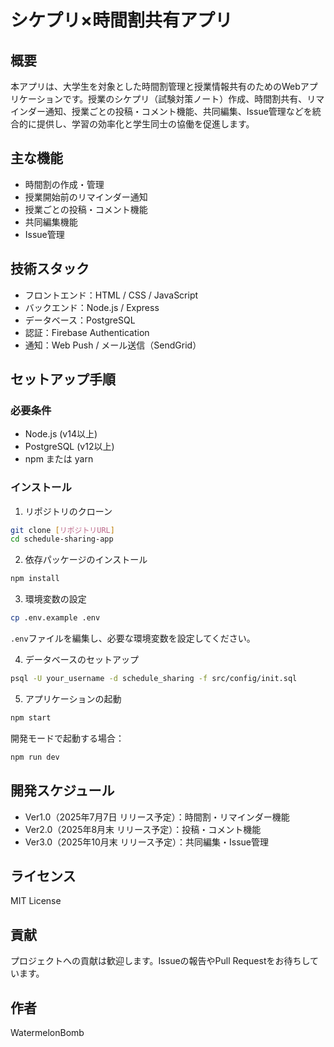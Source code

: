 # シケプリ×時間割共有アプリ

## 概要
本アプリは、大学生を対象とした時間割管理と授業情報共有のためのWebアプリケーションです。授業のシケプリ（試験対策ノート）作成、時間割共有、リマインダー通知、授業ごとの投稿・コメント機能、共同編集、Issue管理などを統合的に提供し、学習の効率化と学生同士の協働を促進します。

## 主な機能
- 時間割の作成・管理
- 授業開始前のリマインダー通知
- 授業ごとの投稿・コメント機能
- 共同編集機能
- Issue管理

## 技術スタック
- フロントエンド：HTML / CSS / JavaScript
- バックエンド：Node.js / Express
- データベース：PostgreSQL
- 認証：Firebase Authentication
- 通知：Web Push / メール送信（SendGrid）

## セットアップ手順

### 必要条件
- Node.js (v14以上)
- PostgreSQL (v12以上)
- npm または yarn

### インストール
1. リポジトリのクローン
```bash
git clone [リポジトリURL]
cd schedule-sharing-app
```

2. 依存パッケージのインストール
```bash
npm install
```

3. 環境変数の設定
```bash
cp .env.example .env
```
`.env`ファイルを編集し、必要な環境変数を設定してください。

4. データベースのセットアップ
```bash
psql -U your_username -d schedule_sharing -f src/config/init.sql
```

5. アプリケーションの起動
```bash
npm start
```

開発モードで起動する場合：
```bash
npm run dev
```

## 開発スケジュール
- Ver1.0（2025年7月7日 リリース予定）：時間割・リマインダー機能
- Ver2.0（2025年8月末 リリース予定）：投稿・コメント機能
- Ver3.0（2025年10月末 リリース予定）：共同編集・Issue管理

## ライセンス
MIT License

## 貢献
プロジェクトへの貢献は歓迎します。Issueの報告やPull Requestをお待ちしています。

## 作者
WatermelonBomb
